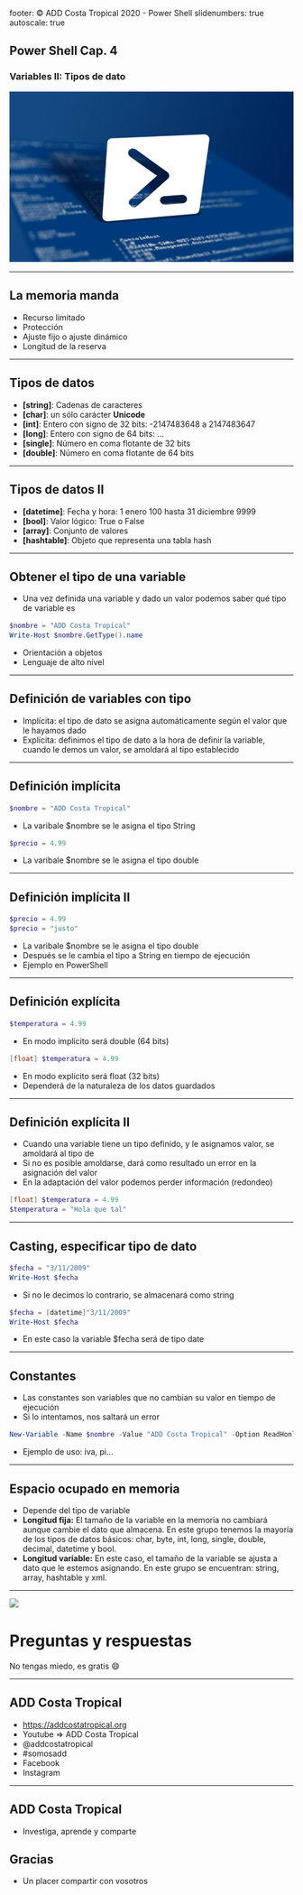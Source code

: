 footer: © ADD Costa Tropical 2020 - Power Shell
slidenumbers: true
autoscale: true
<!-- slide-transition: true -->

## Power Shell Cap. 4

### Variables II: Tipos de dato
![](WindowsPowerShell.jpg)

---

## La memoria manda

- Recurso limitado
- Protección
- Ajuste fijo o ajuste dinámico
- Longitud de la reserva

---

## Tipos de datos

- **[string]**: Cadenas de caracteres
- **[char]**: un sólo carácter **Unicode**
- **[int]**: Entero con signo de 32 bits: -2147483648 a 2147483647
- **[long]**: Entero con signo de 64 bits: ...
- **[single]**: Número en coma flotante de 32 bits
- **[double]**: Número en coma flotante de 64 bits

---

## Tipos de datos II

- **[datetime]**: Fecha y hora: 1 enero 100 hasta 31 diciembre 9999
- **[bool]**: Valor lógico: True o False
- **[array]**: Conjunto de valores
- **[hashtable]**: Objeto que representa una tabla hash

---

## Obtener el tipo de una variable

- Una vez definida una variable y dado un valor podemos saber qué tipo de variable es

```powershell
$nombre = "ADD Costa Tropical"
Write-Host $nombre.GetType().name
```

- Orientación a objetos
- Lenguaje de alto nivel

---

## Definición de variables con tipo

- Implícita: el tipo de dato se asigna automáticamente según el valor que le hayamos dado
- Explícita: definimos el tipo de dato a la hora de definir la variable, cuando le demos un valor, se amoldará al tipo establecido

---

## Definición implícita

```powershell
$nombre = "ADD Costa Tropical"
```

- La varibale $nombre se le asigna el tipo String

```powershell
$precio = 4.99
```

- La varibale $nombre se le asigna el tipo double

---

## Definición implícita II

```powershell
$precio = 4.99
$precio = "justo"
```

- La varibale $nombre se le asigna el tipo double
- Después se le cambia el tipo a String en tiempo de ejecución
- Ejemplo en PowerShell

---

## Definición explícita

```powershell
$temperatura = 4.99
```

- En modo implícito será double (64 bits)

```powershell
[float] $temperatura = 4.99
```

- En modo explícito será float (32 bits)
- Dependerá de la naturaleza de los datos guardados

---

## Definición explícita II

- Cuando una variable tiene un tipo definido, y le asignamos valor, se amoldará al tipo de
- Si no es posible amoldarse, dará como resultado un error en la asignación del valor
- En la adaptación del valor podemos perder información (redondeo)

```powershell
[float] $temperatura = 4.99
$temperatura = "Hola que tal"
```

---

## Casting, especificar tipo de dato

```powershell
$fecha = "3/11/2009"
Write-Host $fecha

```

- Si no le decimos lo contrario, se almacenará como string

```powershell
$fecha = [datetime]"3/11/2009"
Write-Host $fecha
```

- En este caso la variable $fecha será de tipo date

---

## Constantes

- Las constantes son variables que no cambian su valor en tiempo de ejecución
- Si lo intentamos, nos saltará un error

```powershell
New-Variable -Name $nombre -Value "ADD Costa Tropical" -Option ReadHonly
```

- Ejemplo de uso: iva, pi...

---

## Espacio ocupado en memoria

- Depende del tipo de variable
- **Longitud fija:** El tamaño de la variable en la memoria no cambiará aunque cambie el dato que almacena. En este grupo tenemos la mayoría de los tipos de datos básicos: char, byte, int, long, single, double, decimal, datetime y bool.
- **Longitud variable:** En este caso, el tamaño de la variable se ajusta a dato que le estemos asignando. En este grupo se encuentran: string, array, hashtable y xml.

---

![](https://media.giphy.com/media/26BRzQS5HXcEWM7du/giphy.gif)
# Preguntas y respuestas
No tengas miedo, es gratis :smile:

---

## ADD Costa Tropical

- https://addcostatropical.org
- Youtube => ADD Costa Tropical
- @addcostatropical
- #somosadd
- Facebook
- Instagram

---

## ADD Costa Tropical
- Investiga, aprende y comparte

## Gracias
- Un placer compartir con vosotros
